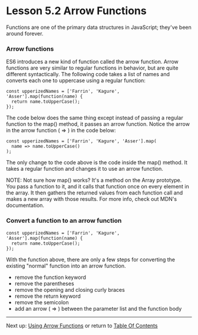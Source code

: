 # Lesson 5.2 Arrow Functions

Functions are one of the primary data structures in JavaScript; they've been around forever.

### Arrow functions
ES6 introduces a new kind of function called the arrow function. Arrow functions are very similar to regular functions in behavior, but are quite different syntactically. The following code takes a list of names and converts each one to uppercase using a regular function:

```
const upperizedNames = ['Farrin', 'Kagure', 'Asser'].map(function(name) { 
  return name.toUpperCase();
});
```
The code below does the same thing except instead of passing a regular function to the map() method, it passes an arrow function. Notice the arrow in the arrow function ( => ) in the code below:
```
const upperizedNames = ['Farrin', 'Kagure', 'Asser'].map(
  name => name.toUpperCase()
);
```
The only change to the code above is the code inside the map() method. It takes a regular function and changes it to use an arrow function.

NOTE: Not sure how map() works? It's a method on the Array prototype. You pass a function to it, and it calls that function once on every element in the array. It then gathers the returned values from each function call and makes a new array with those results. For more info, check out MDN's documentation.

### Convert a function to an arrow function
```
const upperizedNames = ['Farrin', 'Kagure', 'Asser'].map(function(name) { 
  return name.toUpperCase();
});
```
With the function above, there are only a few steps for converting the existing "normal" function into an arrow function.

- remove the function keyword
- remove the parentheses
- remove the opening and closing curly braces
- remove the return keyword
- remove the semicolon
- add an arrow ( => ) between the parameter list and the function body

- - -
Next up: [Using Arrow Functions](ND024_Part3_Lesson05_03.md) or return to [Table Of Contents](./ND024_TableOfContents.md)

